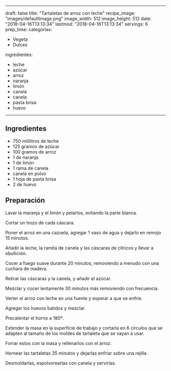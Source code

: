 
---
draft: false
title: "Tartaletas de arroz con leche"
recipe_image: "images/defaultImage.png"
image_width: 512
image_height: 512
date: "2018-04-16T13:13:34"
lastmod: "2018-04-16T13:13:34"
servings: 6
prep_time: 
categorias:
  - Vegeta
  - Dulces

ingredientes:
  - leche
  - azúcar
  - arroz
  - naranja
  - limón
  - canela
  - canela
  - pasta brisa
  - huevo
---

## Ingredientes
- 750 mililitros de leche
- 125 gramos de azúcar
- 100 gramos de arroz
- 1  de naranja
- 1  de limón
- 1 rama de canela
- canela en polvo
- 1 hoja de pasta brisa
- 2  de huevo

## Preparación
Lavar la maranja y el limón y pelarlos, evitando la parte blanca.

Cortar un trozo de cada cáscara.

Poner el arroz en una cazuela, agregar 1 vaso de agua y dejarlo en remojo 15 minutos.

Añadir la leche, la ramita de canela y las cáscaras de cítricos y llevar a ebullición.

Cocer a fuego suave durante 20 minutos, removiendo a menudo con una cuchara de madera.

Retirar las cáscaras y la canela, y añadir el azúcar.

Mezclar y cocer lentamente 30 minutos más removiendo con frecuencia.

Verter el arroz con leche en una fuente y esperar a que se enfríe.

Agregar los huevos batidos y mezclar.

Precalentar el horno a 180º.

Extender la masa en la superficie de trabajo y cortarla en 6 circulos que se adapten al tamaño de los moldes de tartaleta que se vayan a usar.

Forrar estos con la masa y rellenarlos con el arroz.

Hornear las tartaletas 35 minutos y dejarlas enfriar sobre una rejilla.

Desmoldarlas, espolvorearlas con canela y servirlas.


